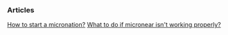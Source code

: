 <h3> Articles </h3>

<a href="/articles/start_a_micronation.html">How to start a micronation?</a>
<a href="/articles/micronear_not_working.html">What to do if micronear isn't working properly?</a>